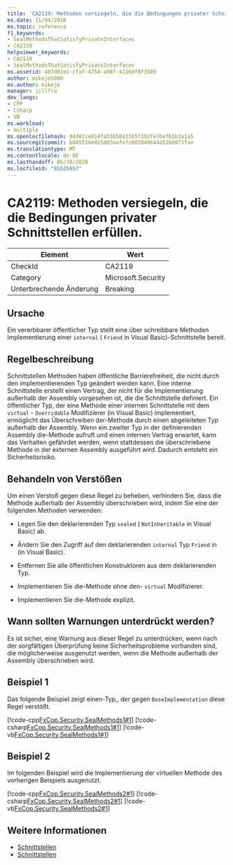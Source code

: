 ```yaml
---
title: 'CA2119: Methoden versiegeln, die die Bedingungen privater Schnittstellen erfüllen.'
ms.date: 11/04/2016
ms.topic: reference
f1_keywords:
- SealMethodsThatSatisfyPrivateInterfaces
- CA2119
helpviewer_keywords:
- CA2119
- SealMethodsThatSatisfyPrivateInterfaces
ms.assetid: 483d02e1-cfaf-4754-a98f-4116df0f3509
author: mikejo5000
ms.author: mikejo
manager: jillfra
dev_langs:
- CPP
- CSharp
- VB
ms.workload:
- multiple
ms.openlocfilehash: 94487ce814fa55b5041165f392fe7bef61b3a1a5
ms.sourcegitcommit: b885f26e015d03eafe7c885040644a52bb071fae
ms.translationtype: MT
ms.contentlocale: de-DE
ms.lasthandoff: 06/30/2020
ms.locfileid: "85525657"
---
```

# <a name="ca2119-seal-methods-that-satisfy-private-interfaces"></a>CA2119: Methoden versiegeln, die die Bedingungen privater Schnittstellen erfüllen.

|Element|Wert|
|-|-|
|CheckId|CA2119|
|Category|Microsoft.Security|
|Unterbrechende Änderung|Breaking|

## <a name="cause"></a>Ursache
Ein vererbbarer öffentlicher Typ stellt eine über schreibbare Methoden Implementierung einer `internal` ( `Friend` in Visual Basic)-Schnittstelle bereit.

## <a name="rule-description"></a>Regelbeschreibung
Schnittstellen Methoden haben öffentliche Barrierefreiheit, die nicht durch den implementierenden Typ geändert werden kann. Eine interne Schnittstelle erstellt einen Vertrag, der nicht für die Implementierung außerhalb der Assembly vorgesehen ist, die die Schnittstelle definiert. Ein öffentlicher Typ, der eine Methode einer internen Schnittstelle mit dem `virtual` - `Overridable` Modifizierer (in Visual Basic) implementiert, ermöglicht das Überschreiben der-Methode durch einen abgeleiteten Typ außerhalb der Assembly. Wenn ein zweiter Typ in der definierenden Assembly die-Methode aufruft und einen internen Vertrag erwartet, kann das Verhalten gefährdet werden, wenn stattdessen die überschriebene Methode in der externen Assembly ausgeführt wird. Dadurch entsteht ein Sicherheitsrisiko.

## <a name="how-to-fix-violations"></a>Behandeln von Verstößen
Um einen Verstoß gegen diese Regel zu beheben, verhindern Sie, dass die Methode außerhalb der Assembly überschrieben wird, indem Sie eine der folgenden Methoden verwenden:

- Legen Sie den deklarierenden Typ `sealed` ( `NotInheritable` in Visual Basic) ab.

- Ändern Sie den Zugriff auf den deklarierenden `internal` Typ `Friend` in (in Visual Basic).

- Entfernen Sie alle öffentlichen Konstruktoren aus dem deklarierenden Typ.

- Implementieren Sie die-Methode ohne den- `virtual` Modifizierer.

- Implementieren Sie die-Methode explizit.

## <a name="when-to-suppress-warnings"></a>Wann sollten Warnungen unterdrückt werden?
Es ist sicher, eine Warnung aus dieser Regel zu unterdrücken, wenn nach der sorgfältigen Überprüfung keine Sicherheitsprobleme vorhanden sind, die möglicherweise ausgenutzt werden, wenn die Methode außerhalb der Assembly überschrieben wird.

## <a name="example-1"></a>Beispiel 1
Das folgende Beispiel zeigt einen-Typ,, der gegen `BaseImplementation` diese Regel verstößt.

[!code-cpp[FxCop.Security.SealMethods1#1](../code-quality/codesnippet/CPP/ca2119-seal-methods-that-satisfy-private-interfaces_1.cpp)]
[!code-csharp[FxCop.Security.SealMethods1#1](../code-quality/codesnippet/CSharp/ca2119-seal-methods-that-satisfy-private-interfaces_1.cs)]
[!code-vb[FxCop.Security.SealMethods1#1](../code-quality/codesnippet/VisualBasic/ca2119-seal-methods-that-satisfy-private-interfaces_1.vb)]

## <a name="example-2"></a>Beispiel 2
Im folgenden Beispiel wird die Implementierung der virtuellen Methode des vorherigen Beispiels ausgenutzt.

[!code-cpp[FxCop.Security.SealMethods2#1](../code-quality/codesnippet/CPP/ca2119-seal-methods-that-satisfy-private-interfaces_2.cpp)]
[!code-csharp[FxCop.Security.SealMethods2#1](../code-quality/codesnippet/CSharp/ca2119-seal-methods-that-satisfy-private-interfaces_2.cs)]
[!code-vb[FxCop.Security.SealMethods2#1](../code-quality/codesnippet/VisualBasic/ca2119-seal-methods-that-satisfy-private-interfaces_2.vb)]

## <a name="see-also"></a>Weitere Informationen

- [Schnittstellen](/dotnet/csharp/programming-guide/interfaces/index)
- [Schnittstellen](/dotnet/visual-basic/programming-guide/language-features/interfaces/index)
